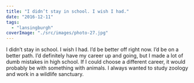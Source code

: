 ```yaml
---
title: "I didn’t stay in school. I wish I had."
date: "2016-12-11"
tags: 
  - "lansingburgh"
coverImage: "./src/images/photo-27.jpg"
---
```


I didn’t stay in school. I wish I had. I’d be better off right now. I’d be on a better path. I’d definitely have my career up and going, but I made a lot of dumb mistakes in high school. If I could choose a different career, it would probably be with something with animals. I always wanted to study zoology and work in a wildlife sanctuary.
